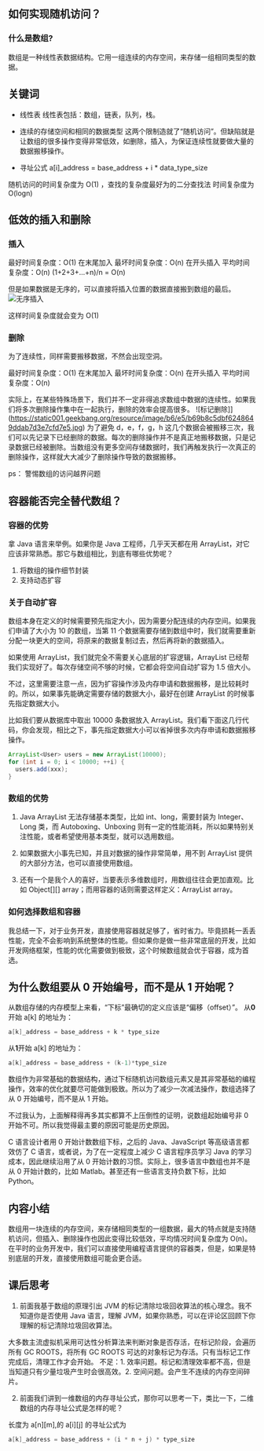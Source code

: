 ## 如何实现随机访问？
### 什么是数组?
数组是一种线性表数据结构。它用一组连续的内存空间，来存储一组相同类型的数据。

## 关键词
- 线性表 
线性表包括：数组，链表，队列，栈。

- 连续的存储空间和相同的数据类型
这两个限制造就了“随机访问”。但缺陷就是让数组的很多操作变得非常低效，如删除，插入，为保证连续性就要做大量的数据搬移操作。

- 寻址公式
a[i]_address = base_address + i * data_type_size

随机访问的时间复杂度为 O(1) ，查找的复杂度最好为的二分查找法 时间复杂度为 O(logn) 

## 低效的插入和删除
### 插入
最好时间复杂度：O(1) 在末尾加入
最坏时间复杂度：O(n) 在开头插入
平均时间复杂度：O(n) (1+2+3+...+n)/n = O(n)  

但是如果数据是无序的，可以直接将插入位置的数据直接搬到数组的最后。
![无序插入](https://static001.geekbang.org/resource/image/3f/dc/3f70b4ad9069ec568a2caaddc231b7dc.jpg)

这样时间复杂度就会变为 O(1)

### 删除
为了连续性，同样需要搬移数据，不然会出现空洞。

最好时间复杂度：O(1) 在末尾加入
最坏时间复杂度：O(n) 在开头插入
平均时间复杂度：O(n)

实际上，在某些特殊场景下，我们并不一定非得追求数组中数据的连续性。如果我们将多次删除操作集中在一起执行，删除的效率会提高很多。
![标记删除]](https://static001.geekbang.org/resource/image/b6/e5/b69b8c5dbf6248649ddab7d3e7cfd7e5.jpg)
为了避免 d，e，f，g，h 这几个数据会被搬移三次，我们可以先记录下已经删除的数据。每次的删除操作并不是真正地搬移数据，只是记录数据已经被删除。当数组没有更多空间存储数据时，我们再触发执行一次真正的删除操作，这样就大大减少了删除操作导致的数据搬移。

ps： 警惕数组的访问越界问题

## 容器能否完全替代数组？
### 容器的优势
拿 Java 语言来举例。如果你是 Java 工程师，几乎天天都在用 ArrayList，对它应该非常熟悉。那它与数组相比，到底有哪些优势呢？

1. 将数组的操作细节封装
2. 支持动态扩容

### 关于自动扩容
数组本身在定义的时候需要预先指定大小，因为需要分配连续的内存空间。如果我们申请了大小为 10 的数组，当第 11 个数据需要存储到数组中时，我们就需要重新分配一块更大的空间，将原来的数据复制过去，然后再将新的数据插入。

如果使用 ArrayList，我们就完全不需要关心底层的扩容逻辑，ArrayList 已经帮我们实现好了。每次存储空间不够的时候，它都会将空间自动扩容为 1.5 倍大小。

不过，这里需要注意一点，因为扩容操作涉及内存申请和数据搬移，是比较耗时的。所以，如果事先能确定需要存储的数据大小，最好在创建 ArrayList 的时候事先指定数据大小。

比如我们要从数据库中取出 10000 条数据放入 ArrayList。我们看下面这几行代码，你会发现，相比之下，事先指定数据大小可以省掉很多次内存申请和数据搬移操作。

```java
ArrayList<User> users = new ArrayList(10000);
for (int i = 0; i < 10000; ++i) {
  users.add(xxx);
}
```

### 数组的优势
1. Java ArrayList 无法存储基本类型，比如 int、long，需要封装为 Integer、Long 类，而 Autoboxing、Unboxing 则有一定的性能消耗，所以如果特别关注性能，或者希望使用基本类型，就可以选用数组。

2. 如果数据大小事先已知，并且对数据的操作非常简单，用不到 ArrayList 提供的大部分方法，也可以直接使用数组。

3. 还有一个是我个人的喜好，当要表示多维数组时，用数组往往会更加直观。比如 Object[][] array；而用容器的话则需要这样定义：ArrayList<ArrayList > array。

### 如何选择数组和容器
我总结一下，对于业务开发，直接使用容器就足够了，省时省力。毕竟损耗一丢丢性能，完全不会影响到系统整体的性能。但如果你是做一些非常底层的开发，比如开发网络框架，性能的优化需要做到极致，这个时候数组就会优于容器，成为首选。

## 为什么数组要从 0 开始编号，而不是从 1 开始呢？
从数组存储的内存模型上来看，“下标”最确切的定义应该是“偏移（offset）”。
从**0**开始 a[k] 的地址为：
```java
a[k]_address = base_address + k * type_size
```
从**1**开始 a[k] 的地址为：
```java
a[k]_address = base_address + (k-1)*type_size
```
数组作为非常基础的数据结构，通过下标随机访问数组元素又是其非常基础的编程操作，效率的优化就要尽可能做到极致。所以为了减少一次减法操作，数组选择了从 0 开始编号，而不是从 1 开始。

不过我认为，上面解释得再多其实都算不上压倒性的证明，说数组起始编号非 0 开始不可。所以我觉得最主要的原因可能是历史原因。

C 语言设计者用 0 开始计数数组下标，之后的 Java、JavaScript 等高级语言都效仿了 C 语言，或者说，为了在一定程度上减少 C 语言程序员学习 Java 的学习成本，因此继续沿用了从 0 开始计数的习惯。实际上，很多语言中数组也并不是从 0 开始计数的，比如 Matlab。甚至还有一些语言支持负数下标，比如 Python。

## 内容小结
数组用一块连续的内存空间，来存储相同类型的一组数据，最大的特点就是支持随机访问，但插入、删除操作也因此变得比较低效，平均情况时间复杂度为 O(n)。在平时的业务开发中，我们可以直接使用编程语言提供的容器类，但是，如果是特别底层的开发，直接使用数组可能会更合适。

## 课后思考
1. 前面我基于数组的原理引出 JVM 的标记清除垃圾回收算法的核心理念。我不知道你是否使用 Java 语言，理解 JVM，如果你熟悉，可以在评论区回顾下你理解的标记清除垃圾回收算法。

大多数主流虚拟机采用可达性分析算法来判断对象是否存活，在标记阶段，会遍历所有 GC ROOTS，将所有 GC ROOTS 可达的对象标记为存活。只有当标记工作完成后，清理工作才会开始。
不足：1. 效率问题。标记和清理效率都不高，但是当知道只有少量垃圾产生时会很高效。2. 空间问题。会产生不连续的内存空间碎片。

2. 前面我们讲到一维数组的内存寻址公式，那你可以思考一下，类比一下，二维数组的内存寻址公式是怎样的呢？

长度为 a[n][m],的 a[i][j] 的寻址公式为
```java
a[k]_address = base_address + (i * n + j) * type_size
```
